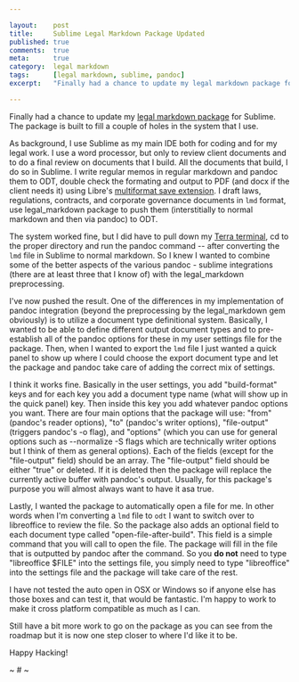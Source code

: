 ```yaml
---

layout:    post
title:     Sublime Legal Markdown Package Updated
published: true
comments:  true
meta:      true
category:  legal markdown
tags:      [legal markdown, sublime, pandoc]
excerpt:   "Finally had a chance to update my legal markdown package for Sublime. The package is built to fill a couple of holes in the system that I use. Click through to see the details."

---
```


Finally had a chance to update my [legal markdown package](https://github.com/compleatang/Legal-Markdown-Sublime) for Sublime. The package is built to fill a couple of holes in the system that I use. 

As background, I use Sublime as my main IDE both for coding and for my legal work. I use a word processor, but only to review client documents and to do a final review on documents that I build. All the documents that build, I do so in Sublime. I write regular memos in regular markdown and pandoc them to ODT, double check the formating and output to PDF (and docx if the client needs it) using Libre's [multiformat save extension](http://extensions.libreoffice.org/extension-center/multisave-1). I draft laws, regulations, contracts, and corporate governance documents in `lmd` format, use legal_markdown package to push them (interstitially to normal markdown and then via pandoc) to ODT. 

The system worked fine, but I did have to pull down my [Terra terminal](http://www.webupd8.org/2013/03/terra-terminal-update-brings-improved.html), cd to the proper directory and run the pandoc command -- after converting the `lmd` file in Sublime to normal markdown. So I knew I wanted to combine some of the better aspects of the various pandoc - sublime integrations (there are at least three that I know of) with the legal_markdown preprocessing.

I've now pushed the result. One of the differences in my implementation of pandoc integration (beyond the preprocessing by the legal_markdown gem obviously) is to utilize a document type definitional system. Basically, I wanted to be able to define different output document types and to pre-establish all of the pandoc options for these in my user settings file for the package. Then, when I wanted to export the `lmd` file I just wanted a quick panel to show up where I could choose the export document type and let the package and pandoc take care of adding the correct mix of settings. 

I think it works fine. Basically in the user settings, you add "build-format" keys and for each key you add a document type name (what will show up in the quick panel) key. Then inside this key you add whatever pandoc options you want. There are four main options that the package will use: "from" (pandoc's reader options), "to" (pandoc's writer options), "file-output" (triggers pandoc's -o flag), and "options" (which you can use for general options such as --normalize -S flags which are technically writer options but I think of them as general options). Each of the fields (except for the "file-output" field) should be an array. The "file-output" field should be either "true" or deleted. If it is deleted then the package will replace the currently active buffer with pandoc's output. Usually, for this package's purpose you will almost always want to have it asa true.

Lastly, I wanted the package to automatically open a file for me. In other words when I'm converting a `lmd` file to `odt` I want to switch over to libreoffice to review the file. So the package also adds an optional field to each document type called "open-file-after-build". This field is a simple command that you will call to open the file. The package will fill in the file that is outputted by pandoc after the command. So you **do not** need to type "libreoffice $FILE" into the settings file, you simply need to type "libreoffice" into the settings file and the package will take care of the rest. 

I have not tested the auto open in OSX or Windows so if anyone else has those boxes and can test it, that would be fantastic. I'm happy to work to make it cross platform compatible as much as I can.

Still have a bit more work to go on the package as you can see from the roadmap but it is now one step closer to where I'd like it to be.

Happy Hacking!

~ # ~